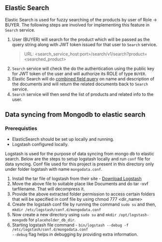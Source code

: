 ## Elastic Search

Elastic Search is used for fuzzy searching of the products by user of Role -> BUYER. The following steps are involved for implementing this feature in `Search` service.

1. User (BUYER) will search for the product which will be passed as the query string along with JWT token issued for that user to `Search` service. <br>
   > URL: <search_service_host:port>/search/v1/search?product=<searched_product>
2. `Search` service will check the do the authentication using the public key for JWT token of the user and will authorize its ROLE of type `BUYER`.
3. Elastic Search will do [combined field query](https://www.elastic.co/guide/en/elasticsearch/reference/current/query-dsl-combined-fields-query.html) on name and description of the documents and will return the related documents back to `Search` service.
4. `Search` service will then send the list of products and related info to the user.

## Data syncing from Mongodb to elastic search

### Prerequisties

- ElasticSearch should be set up locally and running.
- Logstash configured locally.

Logstash is used for the purpose of data syncing from mongo db to elastic search. Below are the steps to setup logstash locally and run `conf` file for data syncing. Conf file used for this project is present in this directory only under folder logstash with name `mongodata.conf`.

1. Install the tar file of logstash from their site - [Download Logstash](https://www.elastic.co/downloads/logstash)
2. Move the above file to suitable place like Documents and do tar -xvf tarfilename. That will decompress it.
3. Provide the above extracted folder permission to access certain folders that will be specified in conf file by using chmod 777 <dir_name>
4. Create the logstash conf file by running the command `sudo su` and then, `mkdir /etc/logstash/conf.d/mongodata.conf`
5. Now create a new directory using `sudo su` and `mkdir /opt/logstash-mongodb` for `placeholder_db_dir`.
6. Starting logstash file command - `bin/logstash --debug -f /etc/logstash/conf.d/mongodata.conf` <br>
   `--debug` flag helps in debugging by providing extra information.

